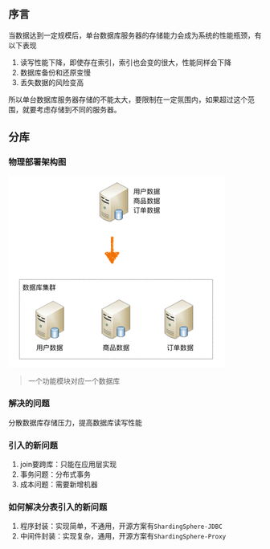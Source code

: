 ## 序言
当数据达到一定规模后，单台数据库服务器的存储能力会成为系统的性能瓶颈，有以下表现

1. 读写性能下降，即使存在索引，索引也会变的很大，性能同样会下降
2. 数据库备份和还原变慢
3. 丢失数据的风险变高

所以单台数据库服务器存储的不能太大，要限制在一定氛围内，如果超过这个范围，就要考虑存储到不同的服务器。 


## 分库
### 物理部署架构图
![分库分表](../images/分库.png)

> 一个功能模块对应一个数据库

### 解决的问题
分散数据库存储压力，提高数据库读写性能

### 引入的新问题

1. join要跨库：只能在应用层实现
2. 事务问题：分布式事务
3. 成本问题：需要新增机器

### 如何解决分表引入的新问题

1. 程序封装：实现简单，不通用，开源方案有`ShardingSphere-JDBC`
2. 中间件封装：实现复杂，通用，开源方案有`ShardingSphere-Proxy`
